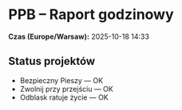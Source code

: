 # PPB – Raport godzinowy
**Czas (Europe/Warsaw):** 2025-10-18 14:33

## Status projektów
- Bezpieczny Pieszy — OK
- Zwolnij przy przejściu — OK
- Odblask ratuje życie — OK

